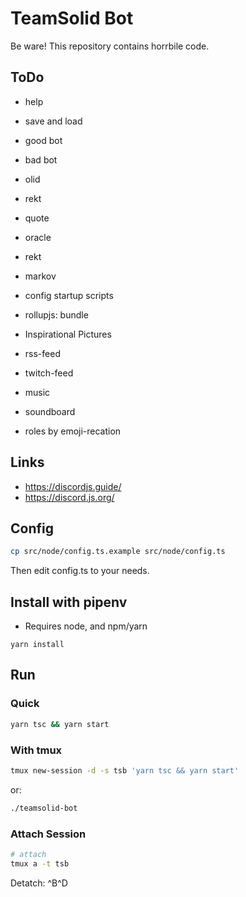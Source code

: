 # TeamSolid Bot

Be ware!
This repository contains horrbile code.


## ToDo

* help
* save and load
* good bot
* bad bot
* olid
* rekt
* quote
* oracle
* rekt
* markov
* config startup scripts
* rollupjs: bundle

* Inspirational Pictures
* rss-feed
* twitch-feed
* music
* soundboard
* roles by emoji-recation


## Links

* https://discordjs.guide/
* https://discord.js.org/

## Config

~~~bash
cp src/node/config.ts.example src/node/config.ts
~~~

Then edit config.ts to your needs.

## Install with pipenv

* Requires node, and npm/yarn

~~~
yarn install
~~~

## Run

### Quick

~~~bash
yarn tsc && yarn start
~~~

### With tmux

~~~bash
tmux new-session -d -s tsb 'yarn tsc && yarn start'
~~~

or:

~~~bash
./teamsolid-bot
~~~


### Attach Session

~~~bash
# attach
tmux a -t tsb
~~~

Detatch: ^B^D
